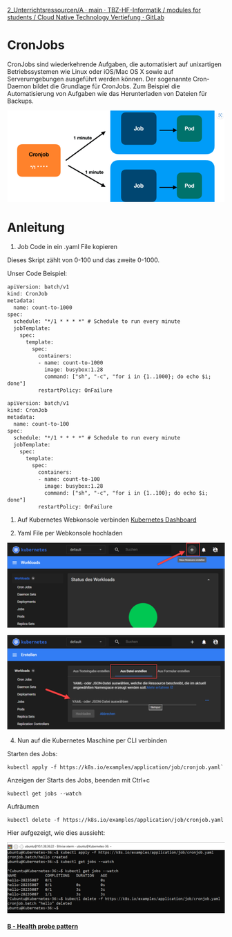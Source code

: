 [2_Unterrichtsressourcen/A · main · TBZ-HF-Informatik / modules for students / Cloud Native Technology Vertiefung · GitLab](https://gitlab.com/ch-tbz-hf/Stud/v-cnt/-/tree/main/2_Unterrichtsressourcen/A)

# CronJobs

CronJobs sind wiederkehrende Aufgaben, die automatisiert auf unixartigen Betriebssystemen wie Linux oder iOS/Mac OS X sowie auf Serverumgebungen ausgeführt werden können. Der sogenannte Cron-Daemon bildet die Grundlage für CronJobs. Zum Beispiel die Automatisierung von Aufgaben wie das Herunterladen von Dateien für Backups.

![CroneJobs](/aufgaben/attachements/Snag_1b50784.png)

# Anleitung

1. Job Code in ein .yaml File kopieren

Dieses Skript zählt von 0-100 und das zweite 0-1000.

Unser Code Beispiel:

```
apiVersion: batch/v1
kind: CronJob
metadata:
  name: count-to-1000
spec:
  schedule: "*/1 * * * *" # Schedule to run every minute
  jobTemplate:
    spec:
      template:
        spec:
          containers:
          - name: count-to-1000
            image: busybox:1.28
            command: ["sh", "-c", "for i in {1..1000}; do echo $i; done"]
          restartPolicy: OnFailure
```

```
apiVersion: batch/v1
kind: CronJob
metadata:
  name: count-to-100
spec:
  schedule: "*/1 * * * *" # Schedule to run every minute
  jobTemplate:
    spec:
      template:
        spec:
          containers:
          - name: count-to-100
            image: busybox:1.28
            command: ["sh", "-c", "for i in {1..100}; do echo $i; done"]
          restartPolicy: OnFailure
```

1. Auf Kubernetes Webkonsole verbinden [Kubernetes Dashboard](https://10.1.38.36:8443/#/job?namespace=default)

3. Yaml File per Webkonsole hochladen

![bild2](/attachements/2.png)

![bild3](/attachements/3.png)

4. Nun auf die Kubernetes Maschine per CLI verbinden

Starten des Jobs:

```
kubectl apply -f https://k8s.io/examples/application/job/cronjob.yaml`
```

Anzeigen der Starts des Jobs, beenden mit Ctrl+c

```
kubectl get jobs --watch
```

Aufräumen

```
kubectl delete -f https://k8s.io/examples/application/job/cronjob.yaml
```

Hier aufgezeigt, wie dies aussieht:

![bild3](/attachements/4.png)

#### [B - Health probe pattern](/aufgaben/B%20-%20Health%20probe%20pattern.md)
